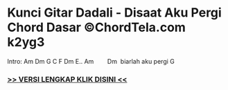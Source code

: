 
 # Kunci Gitar Dadali - Disaat Aku Pergi Chord Dasar ©ChordTela.com k2yg3


Intro: Am Dm G C F Dm E.. Am        Dm  biarlah aku pergi G

###  <a href="https://shortlighzx.web.app?sq=Kunci Gitar Dadali - Disaat Aku Pergi Chord Dasar ©ChordTela.com"> >> VERSI LENGKAP KLIK DISINI << </a>
